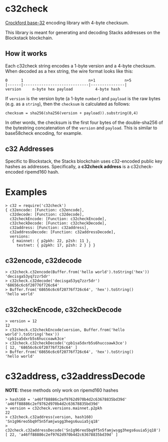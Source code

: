 # c32check

[Crockford base-32](https://en.wikipedia.org/wiki/Base32#Crockford's_Base32) encoding library
with 4-byte checksum.

This library is meant for generating and decoding Stacks addresses on the
Blockstack blockchain.

## How it works

Each c32check string encodes a 1-byte version and a 4-byte checksum.  When
decoded as a hex string, the wire format looks like this:

```
0      1                             n+1             n+5
|------|-----------------------------|---------------|
version     n-byte hex payload          4-byte hash
```

If `version` is the version byte (a 1-byte `number`) and `payload` is the raw 
bytes (e.g. as a `string`), then the `checksum` is calculated as follows:

```
checksum = sha256(sha256(version + payload)).substring(0,4)
```

In other words, the checksum is the first four bytes of the
double-sha256 of the bytestring concatenation of the `version` and `payload`.
This is similar to base58check encoding, for example.

## c32 Addresses

Specific to Blockstack, the Stacks blockchain uses c32-encoded public key
hashes as addresses.  Specifically, a **c32check address** is a c32check-encoded
ripemd160 hash.

# Examples

```
> c32 = require('c32check')
{ c32encode: [Function: c32encode],
  c32decode: [Function: c32decode],
  c32checkEncode: [Function: c32checkEncode],
  c32checkDecode: [Function: c32checkDecode],
  c32address: [Function: c32address],
  c32addressDecode: [Function: c32addressDecode],
  versions: 
   { mainnet: { p2pkh: 22, p2sh: 11 },
     testnet: { p2pkh: 17, p2sh: 2 } } }
```

## c32encode, c32decode

```
> c32check.c32encode(Buffer.from('hello world').toString('hex'))
'decisga53yq7zzr5dr'
> c32check.c32decode('decisga53yq7zzr5dr')
'68656c6c6f20776f726c64'
> Buffer.from('68656c6c6f20776f726c64', 'hex').toString()
'hello world'
```

## c32checkEncode, c32checkDecode

```
> version = 12
12
> c32check.c32checkEncode(version, Buffer.from('hello world').toString('hex'))
'cpb1sa5dxrb5s6huccoawk3ce'
> c32check.c32checkDecode('cpb1sa5dxrb5s6huccoawk3ce')
[ 12, '68656c6c6f20776f726c64' ] 
> Buffer.from('68656c6c6f20776f726c64', 'hex').toString()
'hello world'
```

# c32address, c32addressDecode

**NOTE**: these methods only work on ripemd160 hashes

```
> hash160 = 'a46ff88886c2ef9762d970b4d2c63678835bd39d'
'a46ff88886c2ef9762d970b4d2c63678835bd39d'
> version = c32check.versions.mainnet.p2pkh
22
> c32check.c32address(version, hash160)
'Sn1g96reo5bq9f5n5famjwsgg3hegs6uuia5jq18'
> c32check.c32addressDecode('Sn1g96reo5bq9f5n5famjwsgg3hegs6uuia5jq18')
[ 22, 'a46ff88886c2ef9762d970b4d2c63678835bd39d' ]
```
